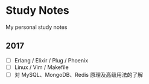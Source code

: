 # Study Notes

My personal study notes

## 2017

- [ ] Erlang / Elixir / Plug /  Phoenix
- [ ] Linux / Vim / Makefile
- [ ] 对 MySQL、MongoDB、Redis 原理及高级用法的了解
